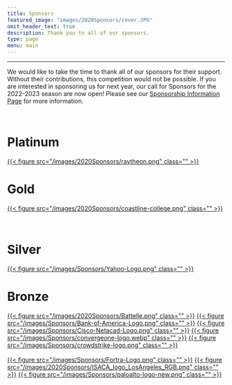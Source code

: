 ```yaml
---
title: Sponsors
featured_image: "images/2020Sponsors/cover.JPG"
omit_header_text: true
description: Thank you to all of our sponsors.
type: page
menu: main
---
```

<hr>

We would like to take the time to thank all of our sponsors for their support. Without their contributions, this competition would not be possible. If you are interested in sponsoring us for next year, our call for Sponsors for the 2022-2023 season are now open! Please see our [Sponsorship Information Page](/about/become-a-sponsor/) for more information.

<br>
<h1> Platinum </h1>
<a href="https://www.rtx.com/">{{< figure src="/images/2020Sponsors/raytheon.png" class="" >}}</a>

<br>
<h1> Gold </h1>

<a href="https://www.coastline.edu/">{{< figure src="/images/2020Sponsors/coastline-college.png" class="" >}}</a>

<br>
<h1> Silver </h1>
<a href="https://www.yahoo.com/">{{< figure src="/images/Sponsors/Yahoo-Logo.png" class="" >}}</a>
<br>
<h1> Bronze </h1>

<a href="https://www.battelle.org/">{{< figure src="/images/2020Sponsors/Battelle.png" class="" >}}</a>
<a href="https://www.bankofamerica.com/">{{< figure src="/images/Sponsors/Bank-of-America-Logo.png" class="" >}}</a>
<a href="https://www.netacad.com/">{{< figure src="/images/Sponsors/Cisco-Netacad-Logo.png" class="" >}}</a>
<a href="https://www.convergeone.com/">{{< figure src="/images/Sponsors/convergeone-logo.webp" class="" >}}</a>
<a href="https://www.crowdstrike.com/">{{< figure src="/images/Sponsors/crowdstrike-logo.png" class="" >}}</a><br><br>
<a href="https://www.fortra.com/">{{< figure src="/images/Sponsors/Fortra-Logo.png" class="" >}}</a>
<a href="https://isacala.org/">{{< figure src="/images/2020Sponsors/ISACA_logo_LosAngeles_RGB.png" class="" >}}</a>
<a href="https://www.paloaltonetworks.com/">{{< figure src="/images/Sponsors/paloalto-logo-new.png" class="" >}}</a>
